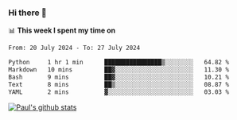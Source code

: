 ### Hi there 👋

📊 **This week I spent my time on**
<!--START_SECTION:waka-->

```txt
From: 20 July 2024 - To: 27 July 2024

Python     1 hr 1 min      ████████████████▒░░░░░░░░   64.82 %
Markdown   10 mins         ██▓░░░░░░░░░░░░░░░░░░░░░░   11.30 %
Bash       9 mins          ██▓░░░░░░░░░░░░░░░░░░░░░░   10.21 %
Text       8 mins          ██▒░░░░░░░░░░░░░░░░░░░░░░   08.87 %
YAML       2 mins          ▓░░░░░░░░░░░░░░░░░░░░░░░░   03.03 %
```

<!--END_SECTION:waka-->


[![Paul's github stats](https://github-readme-stats.vercel.app/api?username=mickeyouyou&theme=dracula&show_icons=true)](https://github.com/anuraghazra/github-readme-stats)
